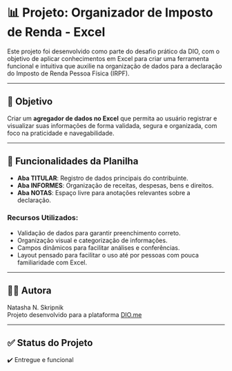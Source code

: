 # 📊 Projeto: Organizador de Imposto de Renda - Excel

Este projeto foi desenvolvido como parte do desafio prático da DIO, com o objetivo de aplicar conhecimentos em Excel para criar uma ferramenta funcional e intuitiva que auxilie na organização de dados para a declaração do Imposto de Renda Pessoa Física (IRPF).

---

## 🎯 Objetivo

Criar um **agregador de dados no Excel** que permita ao usuário registrar e visualizar suas informações de forma validada, segura e organizada, com foco na praticidade e navegabilidade.

---

## 🧰 Funcionalidades da Planilha

- **Aba TITULAR**: Registro de dados principais do contribuinte.
- **Aba INFORMES**: Organização de receitas, despesas, bens e direitos.
- **Aba NOTAS**: Espaço livre para anotações relevantes sobre a declaração.

### Recursos Utilizados:
- Validação de dados para garantir preenchimento correto.
- Organização visual e categorização de informações.
- Campos dinâmicos para facilitar análises e conferências.
- Layout pensado para facilitar o uso até por pessoas com pouca familiaridade com Excel.

---

## 👩‍💻 Autora

Natasha N. Skripnik  
Projeto desenvolvido para a plataforma [DIO.me](https://www.dio.me)

---

## ✅ Status do Projeto

✔️ Entregue e funcional
